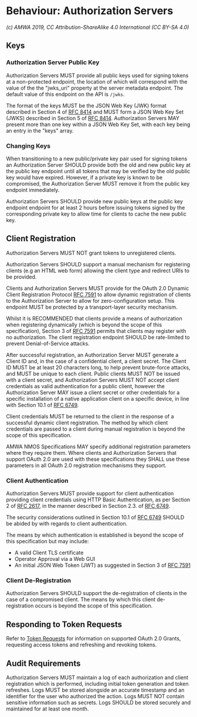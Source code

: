 # Behaviour: Authorization Servers

_(c) AMWA 2019, CC Attribution-ShareAlike 4.0 International (CC BY-SA 4.0)_

## Keys

### Authorization Server Public Key

Authorization Servers MUST provide all public keys used for signing tokens at a non-protected endpoint, the location
of which will correspond with the value of the the "jwks_uri" property at the server metadata endpoint. The default
value of this endpoint on the API is `/jwks`.

The format of the keys MUST be the JSON Web Key (JWK) format described in Section 4 of [RFC 8414][RFC-8414] and
MUST form a JSON Web Key Set (JWKS) described in Section 5 of [RFC 8414][RFC-8414]. Authorization Servers MAY
present more than one key within a JSON Web Key Set, with each key being an entry in the "keys" array.

### Changing Keys

When transitioning to a new public/private key pair used for signing tokens an Authorization Server SHOULD provide
both the old and new public key at the public key endpoint until all tokens that may be verified by the old public key
would have expired. However, if a private key is known to be compromised, the Authorization Server MUST remove it
from the public key endpoint immediately.

Authorization Servers SHOULD provide new public keys at the public key endpoint endpoint for at least 2 hours before
issuing tokens signed by the corresponding private key to allow time for clients to cache the new public key.

## Client Registration

Authorization Servers MUST NOT grant tokens to unregistered clients.

Authorization Servers SHOULD support a manual mechanism for registering clients (e.g an HTML web form) allowing the
client type and redirect URIs to be provided.

Clients and Authorization Servers MUST provide for the OAuth 2.0 Dynamic Client Registration Protocol
[RFC 7591][RFC-7591] to allow dynamic registration of clients to the Authorization Server to allow for
zero-configuration setup. This endpoint MUST be protected by a transport-layer security mechanism.

Whilst it is RECOMMENDED that clients provide a means of authorization when registering dynamically (which is beyond
the scope of this specification), Section 3 of [RFC 7591][RFC-7591] permits that clients may register with no
authorization. The client registration endpoint SHOULD be rate-limited to prevent Denial-of-Service attacks.

After successful registration, an Authorization Server MUST generate a Client ID and, in the case of a confidential
client, a client secret. The Client ID MUST be at least 20 characters long, to help prevent brute-force attacks, and
MUST be unique to each client. Public clients MUST NOT be issued with a client secret, and Authorization Servers MUST
NOT accept client credentials as valid authentication for a public client, however the Authorization Server MAY issue
a client secret or other credentials for a specific installation of a native application client on a specific
device, in line with Section 10.1 of [RFC 6749][RFC-6749].

Client credentials MUST be returned to the client in the response of a successful dynamic client registration. The
method by which client credentials are passed to a client during manual registration is beyond the scope of this
specification.

AMWA NMOS Specifications MAY specify additional registration parameters where they require them. Where clients and
Authorization Servers that support OAuth 2.0 are used with these specifications they SHALL use these parameters in
all OAuth 2.0 registration mechanisms they support.

### Client Authentication

Authorization Servers MUST provide support for client authentication providing client credentials using HTTP Basic
Authentication, as per Section 2 of [RFC 2617][RFC-2617], in the manner described in Section 2.3. of
[RFC 6749][RFC-6749].

The security considerations outlined in Section 10.1 of [RFC 6749][RFC-6749] SHOULD be abided by with regards to client
authentication.

The means by which authentication is established is beyond the scope of this specification but may include:
*   A valid Client TLS certificate
*   Operator Approval via a Web GUI
*   An initial JSON Web Token (JWT) as suggested in Section 3 of [RFC 7591][RFC-7591]

### Client De-Registration

Authorization Servers SHOULD support the de-registration of clients in the case of a compromised client. The means
by which this client de-registration occurs is beyond the scope of this specification.

## Responding to Token Requests

Refer to [Token Requests](./4.3.%20Behaviour%20-%20Token%20Requests.md) for information on supported OAuth 2.0 Grants,
requesting access tokens and refreshing and revoking tokens.

## Audit Requirements

Authorization Servers MUST maintain a log of each authorization and client registration which is performed, including
initial token generation and token refreshes. Logs MUST be stored alongside an accurate timestamp and an identifier for
the user who authorized the action. Logs MUST NOT contain sensitive information such as secrets. Logs SHOULD be stored
securely and maintained for at least one month.


[RFC-2617]: https://tools.ietf.org/html/rfc2617 "HTTP Authentication: Basic and Digest Access Authentication"

[RFC-6749]: https://tools.ietf.org/html/rfc6749 "The OAuth 2.0 Authorization Framework"

[RFC-7591]: https://tools.ietf.org/html/rfc7591 "OAuth 2.0 Dynamic Client Registration Protocol"

[RFC-8414]: https://tools.ietf.org/html/rfc8414 "OAuth 2.0 Authorization Server Metadata"
